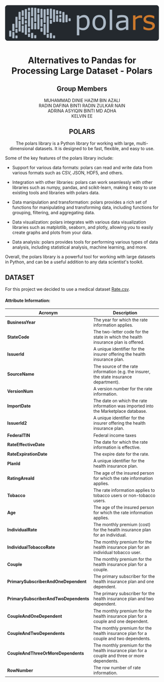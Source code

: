 <h1 align="center">
  <img src="https://raw.githubusercontent.com/pola-rs/polars-static/master/logos/polars_github_logo_rect_dark_name.svg">
  <br>
</h1>

<h1 align="center">
  Alternatives to Pandas for Processing Large Dataset - Polars
  <br>
</h1>

<h2 align="center">
  Group Members
  <br>
</h2>

<p align="center">
  <a>MUHAMMAD DINIE HAZIM BIN AZALI</a><br>
  <a>RADIN DAFINA BINTI RADIN ZULKAR NAIN</a><br>
  <a>ADRINA ASYIQIN BINTI MD ADHA</a><br>
  <a>KELVIN EE</a><br>
</p>

<h2 align="center">
  POLARS
  <br>
</h2>

<p align="center">
  <a>The polars library is a Python library for working with large, multi-dimensional datasets. It is designed to be fast, flexible, and easy to use.

  Some of the key features of the polars library include:

  - Support for various data formats: polars can read and write data from various formats such as CSV, JSON, HDF5, and others.

  - Integration with other libraries: polars can work seamlessly with other libraries such as numpy, pandas, and scikit-learn, making it easy to use existing tools and     libraries with polars data.

  - Data manipulation and transformation: polars provides a rich set of functions for manipulating and transforming data, including functions for grouping, filtering,     and aggregating data.

  - Data visualization: polars integrates with various data visualization libraries such as matplotlib, seaborn, and plotly, allowing you to easily create graphs and       plots from your data.

  - Data analysis: polars provides tools for performing various types of data analysis, including statistical analysis, machine learning, and more.

  Overall, the polars library is a powerful tool for working with large datasets in Python, and can be a useful addition to any data scientist's toolkit.</a>
</p> 

<h2>
  DATASET
  <br>
</h2>

For this project we decided to use a medical dataset [Rate.csv](https://www.kaggle.com/datasets/hhs/health-insurance-marketplace?select=Rate.csv). 

#### Attribute Information:
| Acronym | Description |
| --- | --- |
| **BusinessYear** |   The year for which the rate information applies.  |
|**StateCode** |  The two-letter code for the state in which the health insurance plan is offered.  |
| **IssuerId** | A unique identifier for the insurer offering the health insurance plan. |
| **SourceName** |  The source of the rate information (e.g. the insurer, the state insurance department). |
| **VersionNum** | A version number for the rate information.  |
| **ImportDate** |  The date on which the rate information was imported into the Marketplace database.   |
| **IssuerId2** | A unique identifier for the insurer offering the health insurance plan.  |
| **FederalTIN** | Federal income taxes  |
| **RateEffectiveDate** |  The date for which the rate information is effective.   |
|**RateExpirationDate** |  The expire date for the rate. |
| **PlanId** | A unique identifier for the health insurance plan. |
| **RatingAreaId** | The age of the insured person for which the rate information applies.  |
| **Tobacco** | The rate information applies to tobacco users or non-tobacco users. |
| **Age** |   The age of the insured person for which the rate information applies.  |
| **IndividualRate** |  The monthly premium (cost) for the health insurance plan for an individual.  |
| **IndividualTobaccoRate** | The monthly premium for the health insurance plan for an individual tobacco user.  |
| **Couple** | The monthly premium for the health insurance plan for a couple.  |
|**PrimarySubscriberAndOneDependent** |  The primary subscriber for the health insurance plan and one dependent. |
| **PrimarySubscriberAndTwoDependents** | The primary subscriber for the health insurance plan and two dependent. |
| **CoupleAndOneDependent** | The monthly premium for the health insurance plan for a couple and one dependent. |
| **CoupleAndTwoDependents** | The monthly premium for the health insurance plan for a couple and two dependents.  |
| **CoupleAndThreeOrMoreDependents** |  The monthly premium for the health insurance plan for a couple and three or more dependents.   |
| **RowNumber** | The row number of rate information.  |
